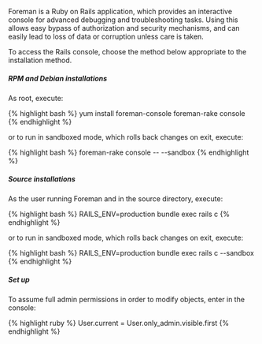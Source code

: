 
Foreman is a Ruby on Rails application, which provides an interactive console for advanced debugging and troubleshooting tasks.  Using this allows easy bypass of authorization and security mechanisms, and can easily lead to loss of data or corruption unless care is taken.

To access the Rails console, choose the method below appropriate to the installation method.

##### RPM and Debian installations

As root, execute:

{% highlight bash %}
yum install foreman-console
foreman-rake console
{% endhighlight %}

or to run in sandboxed mode, which rolls back changes on exit, execute:

{% highlight bash %}
foreman-rake console -- --sandbox
{% endhighlight %}

##### Source installations

As the user running Foreman and in the source directory, execute:

{% highlight bash %}
RAILS_ENV=production bundle exec rails c
{% endhighlight %}

or to run in sandboxed mode, which rolls back changes on exit, execute:

{% highlight bash %}
RAILS_ENV=production bundle exec rails c --sandbox
{% endhighlight %}

##### Set up

To assume full admin permissions in order to modify objects, enter in the console:

{% highlight ruby %}
User.current = User.only_admin.visible.first
{% endhighlight %}
